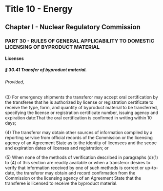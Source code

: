 
# Title 10 - Energy
## Chapter I - Nuclear Regulatory Commission
### PART 30 - RULES OF GENERAL APPLICABILITY TO DOMESTIC LICENSING OF BYPRODUCT MATERIAL
#### Licenses
##### § 30.41 Transfer of byproduct material.
###### Provided,

(3) For emergency shipments the transferor may accept oral certification by the transferee that he is authorized by license or registration certificate to receive the type, form, and quantity of byproduct material to be transferred, specifying the license or registration certificate number, issuing agency and expiration date:That the oral certification is confirmed in writing within 10 days;

(4) The transferor may obtain other sources of information compiled by a reporting service from official records of the Commission or the licensing agency of an Agreement State as to the identity of licensees and the scope and expiration dates of licenses and registration; or

(5) When none of the methods of verification described in paragraphs (d)(1) to (4) of this section are readily available or when a transferor desires to verify that information received by one of such methods is correct or up-to-date, the transferor may obtain and record confirmation from the Commission or the licensing agency of an Agreement State that the transferee is licensed to receive the byproduct material.
